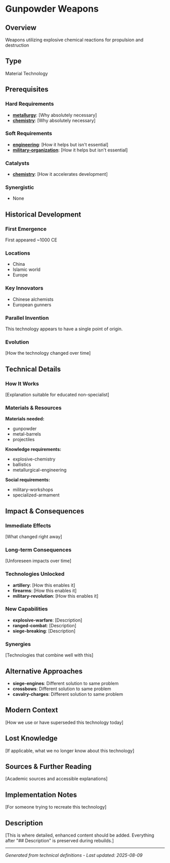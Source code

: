 # Gunpowder Weapons

## Overview
Weapons utilizing explosive chemical reactions for propulsion and destruction

## Type
Material Technology

## Prerequisites

### Hard Requirements
- **[metallurgy](../metallurgy/README.md)**: [Why absolutely necessary]
- **[chemistry](../chemistry/README.md)**: [Why absolutely necessary]

### Soft Requirements
- **[engineering](../engineering/README.md)**: [How it helps but isn't essential]
- **[military-organization](../military-organization/README.md)**: [How it helps but isn't essential]

### Catalysts
- **[chemistry](../chemistry/README.md)**: [How it accelerates development]

### Synergistic
- None

## Historical Development

### First Emergence
First appeared ~1000 CE

### Locations
- China
- Islamic world
- Europe

### Key Innovators
- Chinese alchemists
- European gunners

### Parallel Invention
This technology appears to have a single point of origin.

### Evolution
[How the technology changed over time]

## Technical Details

### How It Works
[Explanation suitable for educated non-specialist]

### Materials & Resources
**Materials needed:**
- gunpowder
- metal-barrels
- projectiles


**Knowledge requirements:**
- explosive-chemistry
- ballistics
- metallurgical-engineering


**Social requirements:**
- military-workshops
- specialized-armament

## Impact & Consequences

### Immediate Effects
[What changed right away]

### Long-term Consequences
[Unforeseen impacts over time]

### Technologies Unlocked
- **artillery**: [How this enables it]
- **firearms**: [How this enables it]
- **military-revolution**: [How this enables it]

### New Capabilities
- **explosive-warfare**: [Description]
- **ranged-combat**: [Description]
- **siege-breaking**: [Description]

### Synergies
[Technologies that combine well with this]

## Alternative Approaches
- **siege-engines**: Different solution to same problem
- **crossbows**: Different solution to same problem
- **cavalry-charges**: Different solution to same problem

## Modern Context
[How we use or have superseded this technology today]

## Lost Knowledge
[If applicable, what we no longer know about this technology]

## Sources & Further Reading
[Academic sources and accessible explanations]

## Implementation Notes
[For someone trying to recreate this technology]

## Description






[This is where detailed, enhanced content should be added. Everything after "## Description" is preserved during rebuilds.]

---
*Generated from technical definitions - Last updated: 2025-08-09*
